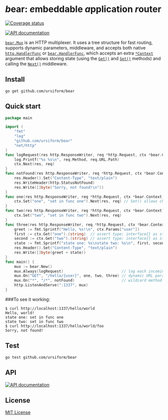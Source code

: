 # *b*ear: *e*mbeddable *a*pplication *r*outer

[![Coverage status](https://coveralls.io/repos/ursiform/bear/badge.svg)](https://coveralls.io/r/ursiform/bear)

[![API documentation](https://godoc.org/github.com/ursiform/bear?status.svg)](https://godoc.org/github.com/ursiform/bear)

[`bear.Mux`](#type-mux) is an HTTP multiplexer. It uses a tree structure for fast routing, supports dynamic parameters, middleware,
and accepts both native [`http.HandlerFunc`](http://golang.org/pkg/net/http/#HandlerFunc) or [`bear.HandlerFunc`](https://godoc.org/github.com/ursiform/bear#HandlerFunc), which accepts an extra [`*Context`](https://godoc.org/github.com/ursiform/bear#Context) argument
that allows storing state (using the [`Get()`](https://godoc.org/github.com/ursiform/bear#Context.Get) and [`Set()`](https://godoc.org/github.com/ursiform/bear#Context.Set) methods) and calling the [`Next()`](https://godoc.org/github.com/ursiform/bear#Context.Next) middleware.

## Install
```
go get github.com/ursiform/bear
```

## Quick start
```go
package main

import (
    "fmt"
    "log"
    "github.com/ursiform/bear"
    "net/http"
)
func logRequest(res http.ResponseWriter, req *http.Request, ctx *bear.Context) {
    log.Printf("%s %s\n", req.Method, req.URL.Path)
    ctx.Next(res, req)
}
func notFound(res http.ResponseWriter, req *http.Request, ctx *bear.Context) {
    res.Header().Set("Content-Type", "text/plain")
    res.WriteHeader(http.StatusNotFound)
    res.Write([]byte("Sorry, not found!\n"))
}
func one(res http.ResponseWriter, req *http.Request, ctx *bear.Context) {
    ctx.Set("one", "set in func one").Next(res, req) // Set() allows chaining
}
func two(res http.ResponseWriter, req *http.Request, ctx *bear.Context) {
    ctx.Set("two", "set in func two").Next(res, req)
}
func three(res http.ResponseWriter, req *http.Request, ctx *bear.Context) {
    greet := fmt.Sprintf("Hello, %s!\n", ctx.Params["user"])
    first := ctx.Get("one").(string)  // assert type: interface{} as string
    second := ctx.Get("two").(string) // assert type: interface{} as string
    state := fmt.Sprintf("state one: %s\nstate two: %s\n", first, second)
    res.Header().Set("Content-Type", "text/plain")
    res.Write([]byte(greet + state))
}
func main() {
    mux := bear.New()
    mux.Always(logRequest)                          // log each incoming request
    mux.On("GET", "/hello/{user}", one, two, three) // dynamic URL param {user}
    mux.On("*", "/*", notFound)                     // wildcard method + path
    http.ListenAndServe(":1337", mux)
}
```
###To see it working:
```
$ curl http://localhost:1337/hello/world
Hello, world!
state one: set in func one
state two: set in func two
$ curl http://localhost:1337/hello/world/foo
Sorry, not found!
```

## Test
    go test github.com/ursiform/bear

## API

[![API documentation](https://godoc.org/github.com/ursiform/bear?status.svg)](https://godoc.org/github.com/ursiform/bear)

## License
[MIT License](LICENSE)

